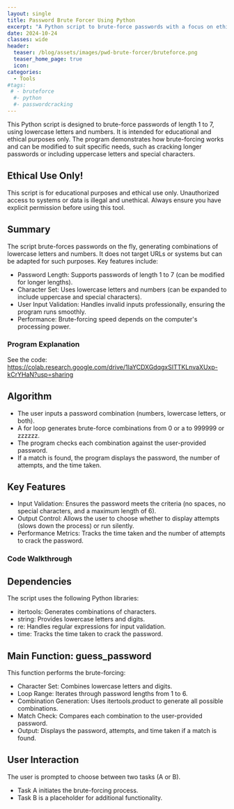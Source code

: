 ```yaml
---
layout: single
title: Password Brute Forcer Using Python
excerpt: "A Python script to brute-force passwords with a focus on ethical use. This program cracks passwords of length 1 to 7, using lowercase letters and numbers."
date: 2024-10-24
classes: wide
header:
  teaser: /blog/assets/images/pwd-brute-forcer/bruteforce.png
  teaser_home_page: true
  icon: 
categories:
  - Tools
#tags:
 # - bruteforce
  #- python
  #- passwordcracking
---
```


This Python script is designed to brute-force passwords of length 1 to 7, using lowercase letters and numbers. It is intended for educational and ethical purposes only. The program demonstrates how brute-forcing works and can be modified to suit specific needs, such as cracking longer passwords or including uppercase letters and special characters.

## Ethical Use Only!
This script is for educational purposes and ethical use only. Unauthorized access to systems or data is illegal and unethical. Always ensure you have explicit permission before using this tool.

## Summary

The script brute-forces passwords on the fly, generating combinations of lowercase letters and numbers. It does not target URLs or systems but can be adapted for such purposes. Key features include:

- Password Length: Supports passwords of length 1 to 7 (can be modified for longer lengths).
- Character Set: Uses lowercase letters and numbers (can be expanded to include uppercase and special characters).
- User Input Validation: Handles invalid inputs professionally, ensuring the program runs smoothly.
- Performance: Brute-forcing speed depends on the computer's processing power.

### Program Explanation
See the code: 
https://colab.research.google.com/drive/1laYCDXGdqgxSITTKLnvaXUxp-kCrYHaN?usp=sharing 

## Algorithm
  - The user inputs a password combination (numbers, lowercase letters, or both).
  - A for loop generates brute-force combinations from 0 or a to 999999 or zzzzzz.
  - The program checks each combination against the user-provided password.
  - If a match is found, the program displays the password, the number of attempts, and the time taken.

## Key Features
  - Input Validation: Ensures the password meets the criteria (no spaces, no special characters, and a maximum length of 6).
  - Output Control: Allows the user to choose whether to display attempts (slows down the process) or run silently.
  - Performance Metrics: Tracks the time taken and the number of attempts to crack the password.

### Code Walkthrough
## Dependencies
The script uses the following Python libraries:

  - itertools: Generates combinations of characters.
  - string: Provides lowercase letters and digits.
  - re: Handles regular expressions for input validation.
  - time: Tracks the time taken to crack the password.

## Main Function: guess_password
This function performs the brute-forcing:

  - Character Set: Combines lowercase letters and digits.
  - Loop Range: Iterates through password lengths from 1 to 6.
  - Combination Generation: Uses itertools.product to generate all possible combinations.
  - Match Check: Compares each combination to the user-provided password.
  - Output: Displays the password, attempts, and time taken if a match is found.

## User Interaction
The user is prompted to choose between two tasks (A or B).

  - Task A initiates the brute-forcing process.
  - Task B is a placeholder for additional functionality.